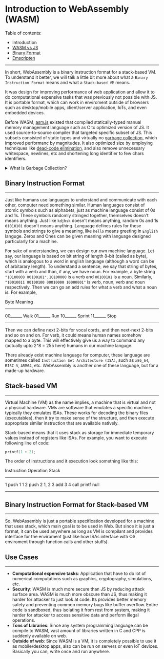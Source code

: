 # Introduction to WebAssembly (WASM)

Table of contents:

- Introduction
- [WASM vs JS](wasm_vs_js.html)
- [Binary Format](binary_format.html)
- [Emscripten](emscripten.html)

---

In short, WebAssembly is a binary instruction format for a stack-based VM. To understand it better, we will talk a little bit more about what a `Binary Instruction Format` means and what a `Stack-based VM` means.

It was design for improving performance of web application and allow it to do computational expensive tasks that was previously not possible with JS. It is portable format, which can work in enviroment outside of browsers such as desktop/mobile apps, client/server application, IoTs, and even embedded devices.

Before WASM, [asm.js](https://en.wikipedia.org/wiki/Asm.js) existed that compiled statically-typed manual memory management language such as C to optimized version of JS. It used source-to-source compiler that targeted specific subset of JS. This subsets consisted of static types and virtually no [garbage collection](https://en.wikipedia.org/wiki/Garbage_collection_%28computer_science%29), which improved performanc by magnitudes. It also optimized size by employing techniques like [dead-code elimination](https://en.wikipedia.org/wiki/Dead-code_elimination), and also remove unnecessary whitespace, newlines, etc and shortening long identifier to few chars identifiers.

<details>
	<summary>What is Garbage Collection?</summary>
	<p>Basically garbage means allocated memory that isn't used anymore, and collection means de-allocating this not-used-anymore memory.\
	In manual memory management languages, you allocate and deallocate memory by yourself. But in Garbage Collected language, the language do it for you. How GC does it and when depends upon implemented technique, you wouldn't want GC to do it work at inconvient time in inconvient ways.</p>
</details>

## Binary Instruction Format

---

Just like humans use languages to understand and communicate with each other, computer need something similar. Human languages consist of atomic symbols such as alphabets, just as machine language consist of 0s and 1s. These symbols randomly stringed together, themselves doesn't means anything. Just like `kdjhsk` doesn't means anything, random 0s and 1s `01010101` doesn't means anything. Language defines rules for these symbols and strings to give a meaning, like `hello` means greeting in `English` languge. Zeros and Ones can be given meaning with language designed particularly for a machine.

For sake of understanding, we can design our own machine language. Let say, our language is based on bit string of length 8-bit (called as byte), which is analogous to a word in english language (although a word can be of arbitarary length). To understand a sentence, we say that string of bytes, start with a verb and than, if any, we have noun. For example, a byte string `"10100000 00100101"`, `10100000` is a verb and `00100101` is a noun. Similarly, `"10010011 00100100 00010000 10000001"` is verb, noun, verb and noun respectively. Then we can go an add rules for what a verb and what a noun is. For example,

Byte     Meaning
-------- --------
00______ Walk
01______ Run
10______ Sprint
11______ Stop
-------- --------

Then we can define next 2-bits for vocal cords, and then next-next 2-bits and so on and on. For verb, it could means human names somehow mapped to a byte. This will effectively give us a way to command any (actually upto 2^8 = 255 here) humans in our machine languge.

There already exist machine language for computer, these language are sometimes called `Instruction Set Architecture (ISA)`, such as `x86_64`, `RISC-V`, `ARM64`, etc. WebAssembly is another one of these language, but for a made-up hardware.

## Stack-based VM

---

Virtual Machine (VM) as the name implies, a machine that is virtual and not a physical hardware. VMs are software that emulates a specific machine, typically they emulates ISAs. These works for decoding the binary files (executables), then it try to make sense of the structure, and then execute appropriate similar instruction that are available natively.

Stack-based means that it uses stack as storage for immediate temporary values instead of registers like ISAs. For example, you want to execute following line of code:
```c
printf(1 + 2);
```
The order of instructions and it execution look something like this:

Instruction  Operation   Stack
-----------  ----------- -----
1            push 1      1
2            push 2      1, 2
3            add         3
4            call printf null
-----------  ----------- -----

## Binary Instruction Format for Stack-based VM

---

So, WebAssembly is just a portable specification developed for a machine that uses stack, which main goal is to be used in Web. But since it is just a format, it can be used anywhere as long as VM is compilant and provides interface for the enviroment (just like how ISAs interface with OS enviroment through function calls and other stuffs).

## Use Cases

---

- **Computational expensive tasks**: Application that have to do lot of numerical computations such as graphics, cryptography, simulations, etc.
- **Security**: WASM is much more secure than JS by reducing attack surface area. WASM is much more obscure than JS, thus making it harder for attacker to just look at code. Its provides better memory safety and preventing common memory bugs like buffer overflow. Entire code is sandboxed, thus isolating it from rest from system, making it harder for attacker to access sensitive data and perform illegal operations.
- **Tons of Libraries**: Since any system programming language can be compile to WASM, vast amount of libraries written in C and CPP is suddenly available on web.
- **Outside of web**: Since WASM is a VM, it is completely possible to use it as mobile/desktop apps, also can be run on servers or even IoT devices. Basically you can, write once and run anywhere.
